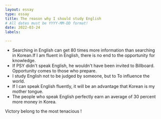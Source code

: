 ```yaml
---
layout: essay
type: essay
title: The reason why I should study English
# All dates must be YYYY-MM-DD format!
date: 2022-03-24
labels:

---
```

- Searching in English can get 80 times more information than searching in Korean.If I am fluent in English, there is no end to the opportunity for knowledge.
- If PSY didn't speak English, he wouldn't have been invited to Billboard. Opportunity comes to those who prepare.
- I study English not to be judged by someone, but to To influence the world. 
- If I can speak English fluently, it will be an advantage that Korean is my mother tongue.
- The people who speak English perfectly earn an average of 30 percent more money in Korea.

Victory belong to the most tenacious !
